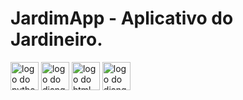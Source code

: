 # JardimApp - Aplicativo do Jardineiro.

<img src="https://images.icon-icons.com/112/PNG/512/python_18894.png" alt="logo do python" width="45px">
<img src="https://images.icon-icons.com/2107/PNG/96/file_type_django_icon_130645.png" alt="logo do django" width="45px">
<img src="https://images.icon-icons.com/2790/PNG/96/html_filetype_icon_177535.png" alt="logo do html" width="45px">
<img src="https://images.icon-icons.com/2790/PNG/96/css_filetype_icon_177544.png" alt="logo do django" width="45px">



